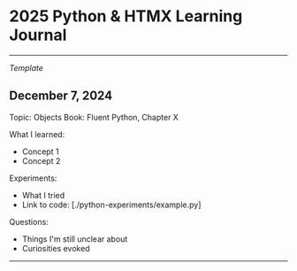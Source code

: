 # 2025 Python & HTMX Learning Journal

---

*Template*

## December 7, 2024

Topic: Objects
Book: Fluent Python, Chapter X

What I learned:
- Concept 1
- Concept 2

Experiments:
- What I tried
- Link to code: [./python-experiments/example.py]

Questions:
- Things I'm still unclear about
- Curiosities evoked

---
